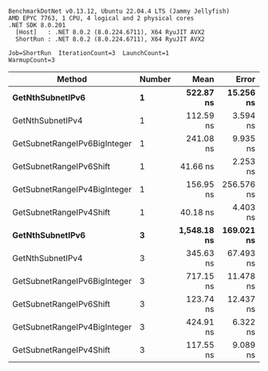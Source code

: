 ```

BenchmarkDotNet v0.13.12, Ubuntu 22.04.4 LTS (Jammy Jellyfish)
AMD EPYC 7763, 1 CPU, 4 logical and 2 physical cores
.NET SDK 8.0.201
  [Host]   : .NET 8.0.2 (8.0.224.6711), X64 RyuJIT AVX2
  ShortRun : .NET 8.0.2 (8.0.224.6711), X64 RyuJIT AVX2

Job=ShortRun  IterationCount=3  LaunchCount=1  
WarmupCount=3  

```
| Method                       | Number | Mean        | Error      | StdDev    | Min         | Max         | Gen0   | Allocated |
|----------------------------- |------- |------------:|-----------:|----------:|------------:|------------:|-------:|----------:|
| **GetNthSubnetIPv6**             | **1**      |   **522.87 ns** |  **15.256 ns** |  **0.836 ns** |   **522.39 ns** |   **523.84 ns** | **0.0076** |     **696 B** |
| GetNthSubnetIPv4             | 1      |   112.59 ns |   3.594 ns |  0.197 ns |   112.39 ns |   112.78 ns | 0.0019 |     160 B |
| GetSubnetRangeIPv6BigInteger | 1      |   241.08 ns |   9.935 ns |  0.545 ns |   240.54 ns |   241.63 ns | 0.0048 |     432 B |
| GetSubnetRangeIPv6Shift      | 1      |    41.66 ns |   2.253 ns |  0.123 ns |    41.53 ns |    41.77 ns | 0.0019 |     160 B |
| GetSubnetRangeIPv4BigInteger | 1      |   156.95 ns | 256.576 ns | 14.064 ns |   145.18 ns |   172.52 ns | 0.0024 |     208 B |
| GetSubnetRangeIPv4Shift      | 1      |    40.18 ns |   4.403 ns |  0.241 ns |    39.91 ns |    40.33 ns | 0.0021 |     176 B |
| **GetNthSubnetIPv6**             | **3**      | **1,548.18 ns** | **169.021 ns** |  **9.265 ns** | **1,541.92 ns** | **1,558.82 ns** | **0.0248** |    **2168 B** |
| GetNthSubnetIPv4             | 3      |   345.63 ns |  67.493 ns |  3.700 ns |   343.32 ns |   349.90 ns | 0.0057 |     480 B |
| GetSubnetRangeIPv6BigInteger | 3      |   717.15 ns |  11.478 ns |  0.629 ns |   716.47 ns |   717.71 ns | 0.0153 |    1296 B |
| GetSubnetRangeIPv6Shift      | 3      |   123.74 ns |  12.437 ns |  0.682 ns |   123.15 ns |   124.48 ns | 0.0057 |     480 B |
| GetSubnetRangeIPv4BigInteger | 3      |   424.91 ns |   6.322 ns |  0.347 ns |   424.51 ns |   425.15 ns | 0.0072 |     624 B |
| GetSubnetRangeIPv4Shift      | 3      |   117.55 ns |   9.089 ns |  0.498 ns |   117.19 ns |   118.12 ns | 0.0062 |     528 B |
